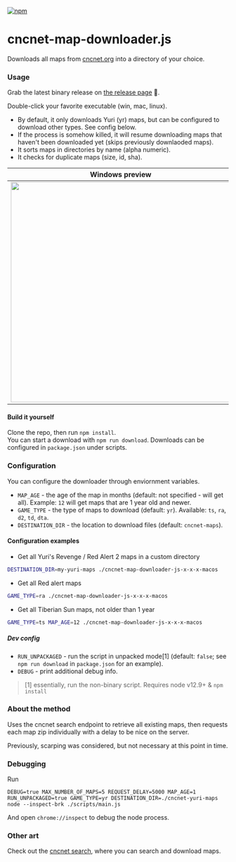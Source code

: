 [![npm](https://img.shields.io/npm/v/cncnet-map-downloader.js.svg)](https://www.npmjs.com/package/cncnet-map-downloader.js)

# cncnet-map-downloader.js

Downloads all maps from [cncnet.org](https://cncnet.org) into a directory of your choice.

### Usage

Grab the latest binary release on [the release page](https://github.com/danmindru/cncnet-map-downloader.js/releases) 💽.

Double-click your favorite executable (win, mac, linux).

- By default, it only downloads Yuri (yr) maps, but can be configured to download other types. See config below.
- If the process is somehow killed, it will resume downloading maps that haven't been downloaded yet (skips previously downlaoded maps).
- It sorts maps in directories by name (alpha numeric).
- It checks for duplicate maps (size, id, sha).

| Windows preview                                                                                                                 | Mac preview                                                                                                                     |
| ------------------------------------------------------------------------------------------------------------------------------- | ------------------------------------------------------------------------------------------------------------------------------- |
| <img src="https://user-images.githubusercontent.com/1515742/62007911-7d0e4580-b153-11e9-9417-1ea40231db6a.jpg" width="500px" /> | <img src="https://user-images.githubusercontent.com/1515742/62007905-623bd100-b153-11e9-93c9-3b388a7c8170.png" width="500px" /> |

#### Build it yourself

Clone the repo, then run `npm install`. <br/>
You can start a download with `npm run download`. Downloads can be configured in `package.json` under scripts.

### Configuration

You can configure the downloader through enviornment variables.

- `MAP_AGE` - the age of the map in months (default: not specified - will get all). Example: `12` will get maps that are 1 year old and newer.
- `GAME_TYPE` - the type of maps to download (default: `yr`). Available: `ts`, `ra`, `d2`, `td`, `dta`.
- `DESTINATION_DIR` - the location to download files (default: `cncnet-maps`).

#### Configuration examples

- Get all Yuri's Revenge / Red Alert 2 maps in a custom directory

```bash
DESTINATION_DIR=my-yuri-maps ./cncnet-map-downloader-js-x-x-x-macos
```

- Get all Red alert maps

```bash
GAME_TYPE=ra ./cncnet-map-downloader-js-x-x-x-macos
```

- Get all Tiberian Sun maps, not older than 1 year

```bash
GAME_TYPE=ts MAP_AGE=12 ./cncnet-map-downloader-js-x-x-x-macos
```

##### Dev config

- `RUN_UNPACKAGED` - run the script in unpacked mode[1] (default: `false`; see `npm run download` in `package.json` for an example).
- `DEBUG` - print additional debug info.

> [1] essentially, run the non-binary script. Requires node v12.9+ & `npm install`

### About the method

Uses the cncnet search endpoint to retrieve all existing maps, then requests each map zip individually with a delay to be nice on the server.

Previously, scarping was considered, but not necessary at this point in time.

### Debugging

Run

```
DEBUG=true MAX_NUMBER_OF_MAPS=5 REQUEST_DELAY=5000 MAP_AGE=1 RUN_UNPACKAGED=true GAME_TYPE=yr DESTINATION_DIR=./cncnet-yuri-maps node --inspect-brk ./scripts/main.js
```

And open `chrome://inspect` to debug the node process.

### Other art

Check out the [cncnet search](https://mapdb.cncnet.org/search/?game=yr&search=), where you can search and download maps.
